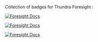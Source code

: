 Collection of badges for Thundra Foresight : 

[![Foresight Docs](https://foresight.service.thundra.io/public/api/v1/badge/utilization/0efb3b14-7550-4961-98de-37d51e38d251)](https://foresight.docs.thundra.io/)

[![Foresight Docs](https://foresight.service.thundra.io/public/api/v1/badge/success/0efb3b14-7550-4961-98de-37d51e38d251)](https://foresight.docs.thundra.io/)

[![Foresight Docs](https://foresight.service.thundra.io/public/api/v1/badge/test/0efb3b14-7550-4961-98de-37d51e38d251)](https://foresight.docs.thundra.io/)


